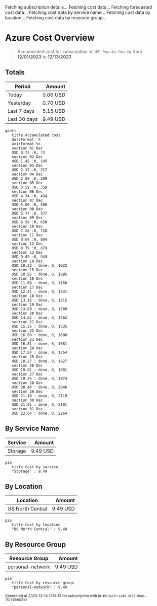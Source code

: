 Fetching subscription details...
Fetching cost data...
Fetching forecasted cost data...
Fetching cost data by service name...
Fetching cost data by location...
Fetching cost data by resource group...
# Azure Cost Overview

> Accumulated cost for subscription id `JPF Pay-As-You-Go` from **12/01/2023** to **12/13/2023**

## Totals

|Period|Amount|
|---|---:|
|Today|0.00 USD|
|Yesterday|0.70 USD|
|Last 7 days|5.15 USD|
|Last 30 days|9.49 USD|

```mermaid
gantt
   title Accumulated cost
   dateFormat  X
   axisFormat %s
   section 01 Dec
   USD 0.73 :0, 73
   section 02 Dec
   USD 1.45 :0, 145
   section 03 Dec
   USD 2.17 :0, 217
   section 04 Dec
   USD 2.89 :0, 289
   section 05 Dec
   USD 3.59 :0, 359
   section 06 Dec
   USD 4.34 :0, 434
   section 07 Dec
   USD 5.06 :0, 506
   section 08 Dec
   USD 5.77 :0, 577
   section 09 Dec
   USD 6.50 :0, 650
   section 10 Dec
   USD 7.28 :0, 728
   section 11 Dec
   USD 8.04 :0, 804
   section 12 Dec
   USD 8.79 :0, 879
   section 13 Dec
   USD 9.49 :0, 949
   section 14 Dec
   USD 10.22 : done, 0, 1022
   section 15 Dec
   USD 10.95 : done, 0, 1095
   section 16 Dec
   USD 11.68 : done, 0, 1168
   section 17 Dec
   USD 12.41 : done, 0, 1241
   section 18 Dec
   USD 13.15 : done, 0, 1315
   section 19 Dec
   USD 13.89 : done, 0, 1389
   section 20 Dec
   USD 14.62 : done, 0, 1462
   section 21 Dec
   USD 15.35 : done, 0, 1535
   section 22 Dec
   USD 16.08 : done, 0, 1608
   section 23 Dec
   USD 16.81 : done, 0, 1681
   section 24 Dec
   USD 17.54 : done, 0, 1754
   section 25 Dec
   USD 18.27 : done, 0, 1827
   section 26 Dec
   USD 19.01 : done, 0, 1901
   section 27 Dec
   USD 19.74 : done, 0, 1974
   section 28 Dec
   USD 20.46 : done, 0, 2046
   section 29 Dec
   USD 21.19 : done, 0, 2119
   section 30 Dec
   USD 21.91 : done, 0, 2191
   section 31 Dec
   USD 22.64 : done, 0, 2264
```

## By Service Name

|Service|Amount|
|---|---:|
|Storage|9.49 USD|

```mermaid
pie
   title Cost by service
   "Storage" : 9.49
```

## By Location

|Location|Amount|
|---|---:|
|US North Central|9.49 USD|

```mermaid
pie
   title Cost by location
   "US North Central" : 9.49
```

## By Resource Group

|Resource Group|Amount|
|---|---:|
|personal-network|9.49 USD|

```mermaid
pie
   title Cost by resource group
   "personal-network" : 9.49
```

<sup>Generated at 2023-12-14 11:18:13 for subscription with id `4913be3f-a345-4652-9bba-767418dd25e3`</sup>
